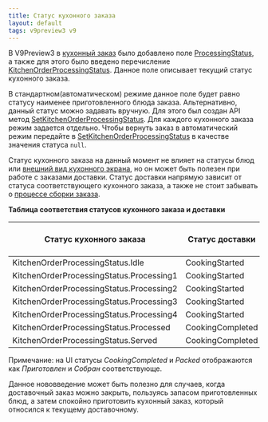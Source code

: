 ```yaml
---
title: Статус кухонного заказа
layout: default
tags: v9preview3 v9
---
```


В V9Preview3 в [кухонный заказ](https://iiko.github.io/front.api.sdk/v9/html/T_Resto_Front_Api_Data_Kitchen_IKitchenOrder.htm) было добавлено поле [ProcessingStatus](https://iiko.github.io/front.api.sdk/v9/html/P_Resto_Front_Api_Data_Kitchen_IKitchenOrder_ProcessingStatus.htm), а также для этого было введено перечисление [KitchenOrderProcessingStatus](https://iiko.github.io/front.api.sdk/v9/html/T_Resto_Front_Api_Data_Kitchen_KitchenOrderProcessingStatus.htm). Данное поле описывает текущий статус кухонного заказа.

В стандартном(автоматическом) режиме данное поле будет равно статусу наименее приготовленного блюда заказа. Альтернативно, данный статус можно задавать вручную. Для этого был создан API метод [SetKitchenOrderProcessingStatus](https://iiko.github.io/front.api.sdk/v9/html/M_Resto_Front_Api_IOperationService_SetKitchenOrderProcessingStatus.htm). Для каждого кухонного заказа режим задается отдельно. Чтобы вернуть заказ в автоматический режим передайте в [SetKitchenOrderProcessingStatus](https://iiko.github.io/front.api.sdk/v9/html/M_Resto_Front_Api_IOperationService_SetKitchenOrderProcessingStatus.htm) в качестве значения статуса `null`.

Статус кухонного заказа на данный момент не влияет на статусы блюд или [внешний вид кухонного экрана](https://ru.iiko.help/articles/#!iikofront-8-9/topic-33), но он может быть полезен при работе с заказами доставки. Статус доставки напрямую зависит от статуса соответствующего кухонного заказа, а также не стоит забывать о [процессе сборки заказа](https://ru.iiko.help/articles/iikofront-8-9/iikosouschef1/a/h2_204041478).

**Таблица соответствия статусов кухонного заказа и доставки**

| Статус кухонного заказа | Статус доставки | Статус доставки при включенной сборке|
| ----------- | ----------- | ----------- |
| KitchenOrderProcessingStatus.Idle | CookingStarted | CookingStarted |
| KitchenOrderProcessingStatus.Processing1 | CookingStarted |  CookingStarted |
| KitchenOrderProcessingStatus.Processing2 | CookingStarted |  CookingStarted |
| KitchenOrderProcessingStatus.Processing3 | CookingStarted |  CookingStarted |
| KitchenOrderProcessingStatus.Processing4 | CookingStarted |  CookingCompleted | 
| KitchenOrderProcessingStatus.Processed | CookingCompleted |  Packed |
| KitchenOrderProcessingStatus.Served | CookingCompleted | Packed |


Примечание: на UI статусы *CookingCompleted* и *Packed* отображаются как *Приготовлен* и *Собран* соответствующе.

Данное нововведение может быть полезно для случаев, когда доставочный заказ можно закрыть, пользуясь запасом приготовленных блюд, а затем спокойно приготовить кухонный заказ, который относился к текущему доставочному.

